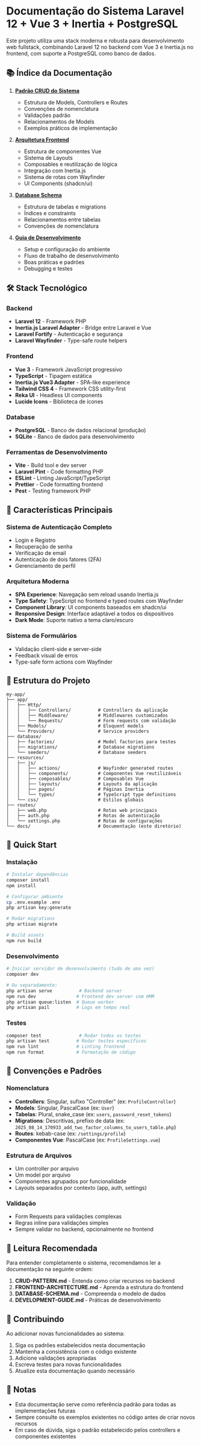# Documentação do Sistema Laravel 12 + Vue 3 + Inertia + PostgreSQL

Este projeto utiliza uma stack moderna e robusta para desenvolvimento web fullstack, combinando Laravel 12 no backend com Vue 3 e Inertia.js no frontend, com suporte a PostgreSQL como banco de dados.

## 📚 Índice da Documentação

1. **[Padrão CRUD do Sistema](./CRUD-PATTERN.md)**
   - Estrutura de Models, Controllers e Routes
   - Convenções de nomenclatura
   - Validações padrão
   - Relacionamentos de Models
   - Exemplos práticos de implementação

2. **[Arquitetura Frontend](./FRONTEND-ARCHITECTURE.md)**
   - Estrutura de componentes Vue
   - Sistema de Layouts
   - Composables e reutilização de lógica
   - Integração com Inertia.js
   - Sistema de rotas com Wayfinder
   - UI Components (shadcn/ui)

3. **[Database Schema](./DATABASE-SCHEMA.md)**
   - Estrutura de tabelas e migrations
   - Índices e constraints
   - Relacionamentos entre tabelas
   - Convenções de nomenclatura

4. **[Guia de Desenvolvimento](./DEVELOPMENT-GUIDE.md)**
   - Setup e configuração do ambiente
   - Fluxo de trabalho de desenvolvimento
   - Boas práticas e padrões
   - Debugging e testes

## 🛠️ Stack Tecnológico

### Backend
- **Laravel 12** - Framework PHP
- **Inertia.js Laravel Adapter** - Bridge entre Laravel e Vue
- **Laravel Fortify** - Autenticação e segurança
- **Laravel Wayfinder** - Type-safe route helpers

### Frontend
- **Vue 3** - Framework JavaScript progressivo
- **TypeScript** - Tipagem estática
- **Inertia.js Vue3 Adapter** - SPA-like experience
- **Tailwind CSS 4** - Framework CSS utility-first
- **Reka UI** - Headless UI components
- **Lucide Icons** - Biblioteca de ícones

### Database
- **PostgreSQL** - Banco de dados relacional (produção)
- **SQLite** - Banco de dados para desenvolvimento

### Ferramentas de Desenvolvimento
- **Vite** - Build tool e dev server
- **Laravel Pint** - Code formatting PHP
- **ESLint** - Linting JavaScript/TypeScript
- **Prettier** - Code formatting frontend
- **Pest** - Testing framework PHP

## 🎯 Características Principais

### Sistema de Autenticação Completo
- Login e Registro
- Recuperação de senha
- Verificação de email
- Autenticação de dois fatores (2FA)
- Gerenciamento de perfil

### Arquitetura Moderna
- **SPA Experience**: Navegação sem reload usando Inertia.js
- **Type Safety**: TypeScript no frontend e typed routes com Wayfinder
- **Component Library**: UI components baseados em shadcn/ui
- **Responsive Design**: Interface adaptável a todos os dispositivos
- **Dark Mode**: Suporte nativo a tema claro/escuro

### Sistema de Formulários
- Validação client-side e server-side
- Feedback visual de erros
- Type-safe form actions com Wayfinder

## 📁 Estrutura do Projeto

```
my-app/
├── app/
│   ├── Http/
│   │   ├── Controllers/          # Controllers da aplicação
│   │   ├── Middleware/           # Middlewares customizados
│   │   └── Requests/             # Form requests com validação
│   ├── Models/                   # Eloquent models
│   └── Providers/                # Service providers
├── database/
│   ├── factories/                # Model factories para testes
│   ├── migrations/               # Database migrations
│   └── seeders/                  # Database seeders
├── resources/
│   ├── js/
│   │   ├── actions/              # Wayfinder generated routes
│   │   ├── components/           # Componentes Vue reutilizáveis
│   │   ├── composables/          # Composables Vue
│   │   ├── layouts/              # Layouts da aplicação
│   │   ├── pages/                # Páginas Inertia
│   │   └── types/                # TypeScript type definitions
│   └── css/                      # Estilos globais
├── routes/
│   ├── web.php                   # Rotas web principais
│   ├── auth.php                  # Rotas de autenticação
│   └── settings.php              # Rotas de configurações
└── docs/                         # Documentação (este diretório)
```

## 🚀 Quick Start

### Instalação

```bash
# Instalar dependências
composer install
npm install

# Configurar ambiente
cp .env.example .env
php artisan key:generate

# Rodar migrations
php artisan migrate

# Build assets
npm run build
```

### Desenvolvimento

```bash
# Iniciar servidor de desenvolvimento (tudo de uma vez)
composer dev

# Ou separadamente:
php artisan serve          # Backend server
npm run dev               # Frontend dev server com HMR
php artisan queue:listen  # Queue worker
php artisan pail          # Logs em tempo real
```

### Testes

```bash
composer test              # Rodar todos os testes
php artisan test          # Rodar testes específicos
npm run lint              # Linting frontend
npm run format            # Formatação de código
```

## 🎨 Convenções e Padrões

### Nomenclatura
- **Controllers**: Singular, sufixo "Controller" (ex: `ProfileController`)
- **Models**: Singular, PascalCase (ex: `User`)
- **Tabelas**: Plural, snake_case (ex: `users`, `password_reset_tokens`)
- **Migrations**: Descritivas, prefixo de data (ex: `2025_08_14_170933_add_two_factor_columns_to_users_table.php`)
- **Routes**: kebab-case (ex: `/settings/profile`)
- **Componentes Vue**: PascalCase (ex: `ProfileSettings.vue`)

### Estrutura de Arquivos
- Um controller por arquivo
- Um model por arquivo
- Componentes agrupados por funcionalidade
- Layouts separados por contexto (app, auth, settings)

### Validação
- Form Requests para validações complexas
- Regras inline para validações simples
- Sempre validar no backend, opcionalmente no frontend

## 📖 Leitura Recomendada

Para entender completamente o sistema, recomendamos ler a documentação na seguinte ordem:

1. **CRUD-PATTERN.md** - Entenda como criar recursos no backend
2. **FRONTEND-ARCHITECTURE.md** - Aprenda a estrutura do frontend
3. **DATABASE-SCHEMA.md** - Compreenda o modelo de dados
4. **DEVELOPMENT-GUIDE.md** - Práticas de desenvolvimento

## 🤝 Contribuindo

Ao adicionar novas funcionalidades ao sistema:

1. Siga os padrões estabelecidos nesta documentação
2. Mantenha a consistência com o código existente
3. Adicione validações apropriadas
4. Escreva testes para novas funcionalidades
5. Atualize esta documentação quando necessário

## 📝 Notas

- Esta documentação serve como referência padrão para todas as implementações futuras
- Sempre consulte os exemplos existentes no código antes de criar novos recursos
- Em caso de dúvida, siga o padrão estabelecido pelos controllers e componentes existentes

